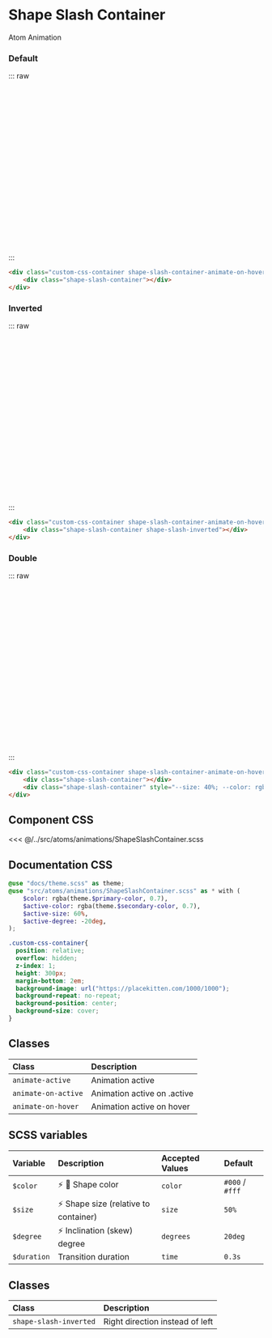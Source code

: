 # Shape Slash Container
<Badge type="tip">Atom</Badge> <Badge type="info">Animation</Badge>

### Default
::: raw
<div class="dev-section without-restrictions">
    <div class="custom-css-container shape-slash-container-animate-on-hover">
        <div class="shape-slash-container"></div>
    </div>
</div>
:::

```html
<div class="custom-css-container shape-slash-container-animate-on-hover">
    <div class="shape-slash-container"></div>
</div>
```

### Inverted
::: raw
<div class="dev-section without-restrictions">
    <div class="custom-css-container shape-slash-container-animate-on-hover">
        <div class="shape-slash-container shape-slash-inverted"></div>
    </div>
</div>
:::

```html
<div class="custom-css-container shape-slash-container-animate-on-hover">
    <div class="shape-slash-container shape-slash-inverted"></div>
</div>
```

### Double
::: raw
<div class="dev-section without-restrictions">
    <div class="custom-css-container shape-slash-container-animate-on-hover">
        <div class="shape-slash-container"></div>
        <div class="shape-slash-container" style="--size: 40%; --color: rgba(255,0,255,0.7);"></div>
    </div>
</div>
:::

```html
<div class="custom-css-container shape-slash-container-animate-on-hover">
    <div class="shape-slash-container"></div>
    <div class="shape-slash-container" style="--size: 40%; --color: rgba(255,0,255,0.2);"></div>
</div>
```

## Component CSS

<<< @/../src/atoms/animations/ShapeSlashContainer.scss

## Documentation CSS

```scss
@use "docs/theme.scss" as theme;
@use "src/atoms/animations/ShapeSlashContainer.scss" as * with (
    $color: rgba(theme.$primary-color, 0.7),
    $active-color: rgba(theme.$secondary-color, 0.7),
    $active-size: 60%,
    $active-degree: -20deg,
);

.custom-css-container{
  position: relative;
  overflow: hidden;
  z-index: 1;
  height: 300px;
  margin-bottom: 2em;
  background-image: url("https://placekitten.com/1000/1000");
  background-repeat: no-repeat;
  background-position: center;
  background-size: cover;
}
```

## Classes

| Class                              | Description                                |
|:-----------------------------------|:-------------------------------------------|
| `animate-active`                   | Animation active                           |
| `animate-on-active`                | Animation active on .active                |
| `animate-on-hover`                 | Animation active on hover                  |

## SCSS variables

| Variable    | Description                                      | Accepted Values | Default         |
|:------------|:-------------------------------------------------|:----------------|:----------------|
| `$color`    | :zap: :first_quarter_moon_with_face: Shape color | `color`         | `#000` / `#fff` |
| `$size`     | :zap: Shape size (relative to container)         | `size`          | `50%`           |
| `$degree`   | :zap: Inclination (skew) degree                  | `degrees`       | `20deg`         |
| `$duration` | Transition duration                              | `time`          | `0.3s`          |

## Classes

| Class                     | Description                     |
|:--------------------------|:--------------------------------|
| `shape-slash-inverted`    | Right direction instead of left |

<style lang="scss">
@use "docs/theme.scss" as theme;
@use "src/atoms/animations/ShapeSlashContainer.scss" as * with (
    $color: rgba(theme.$primary-color, 0.7),
    $active-color: rgba(theme.$secondary-color, 0.7),
    $active-size: 60%,
    $active-degree: -20deg,
);

.custom-css-container{
  position: relative;
  overflow: hidden;
  z-index: 1;
  height: 300px;
  margin-bottom: 2em;
  background-image: url("https://placekitten.com/1000/1000");
  background-repeat: no-repeat;
  background-position: center;
  background-size: cover;
}
</style>